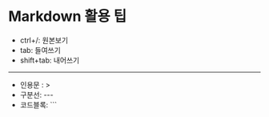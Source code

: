 # Markdown 활용 팁

- ctrl+/: 원본보기
- tab: 들여쓰기
- shift+tab: 내어쓰기



---

- 인용문 : >
- 구분선: ---
- 코드블록: ```

